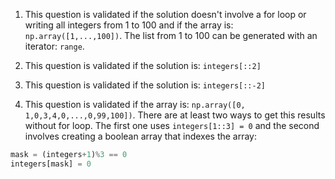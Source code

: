 1. This question is validated if the solution doesn't involve a for loop or writing all integers from 1 to 100 and if the array is: `np.array([1,...,100])`. The list from 1 to 100 can be generated with an iterator: `range`.

2. This question is validated if the solution is: `integers[::2]`

3. This question is validated if the solution is: `integers[::-2]`

4. This question is validated if the array is: `np.array([0, 1,0,3,4,0,...,0,99,100])`. There are at least two ways to get this results without for loop. The first one uses `integers[1::3] = 0` and the second involves creating a boolean array that indexes the array:

```python
mask = (integers+1)%3 == 0
integers[mask] = 0
```
